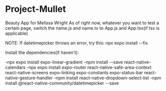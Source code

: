 # Project-Mullet
Beauty App for Melissa Wright
As of right now, whatever you want to test a certain page, switch the name.js and name.tx to App.js and App.tsx(if tsx is applicable)

NOTE: If datetimepicker throws an error, try this: npx expo install --fix 

Install the dependencies(if haven't):


-npx expo install expo-linear-gradient
-npm install --save react-native-calendars
-npx expo install expo-router react-native-safe-area-context react-native-screens expo-linking expo-constants expo-status-bar react-native-gesture-handler
-npm install react-native-dropdown-select-list
-npm install @react-native-community/datetimepicker --save

